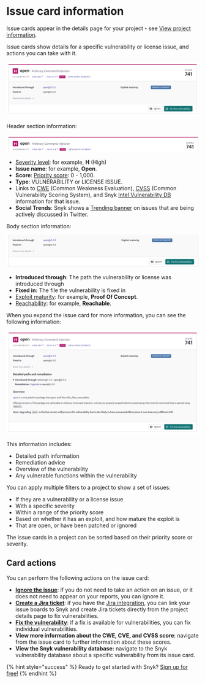 # Issue card information

Issue cards appear in the details page for your project - see [View project information](getting-started/introduction-to-snyk-projects/view-project-information).

Issue cards show details for a specific vulnerability or license issue, and actions you can take with it.

![](../../.gitbook/assets/screenshot_2021-03-01_at_16.19.01.png)

Header section information:

![](../../.gitbook/assets/issue-card-header.png)

* [Severity level](introducing-snyk/snyks-core-concepts/severity-levels): for example, **H** \(High\)
* **Issue name**: for example, **Open**.
* **Score**: [Priority score](fixing-and-prioritizing-issues/starting-to-fix-vulnerabilities/snyk-priority-score): 0 - 1,000.
* **Type**: VULNERABILITY or LICENSE ISSUE.
* Links to [CWE](https://cwe.mitre.org/index.html) \(Common Weakness Evaluation\), [CVSS](https://www.first.org/cvss/calculator/3.1) \(Common Vulnerability Scoring System\), and Snyk [Intel Vulnerability DB](https://snyk.io/vuln) information for that issue.
* **Social Trends**: Snyk shows a [Trending banner](fixing-and-prioritizing-issues/prioritizing-issues/prioritize-by-social-trends) on issues that are being actively discussed in Twitter.

Body section information:

![](../../.gitbook/assets/issue-card-body.png)

* **Introduced through**: The path the vulnerability or license was introduced through
* **Fixed in:** The file the vulnerability is fixed in
* [Exploit maturity](fixing-and-prioritizing-issues/issue-management/evaluating-and-prioritizing-vulnerabilities): for example, **Proof Of Concept**.
* [Reachability](https://support.snyk.io/hc/en-us/articles/360010554837-Reachable-Vulnerabilities-): for example, **Reachable**.

When you expand the issue card for more information, you can see the following information:

![](../../.gitbook/assets/screenshot_2021-03-01_at_16.08.49.png)

This information includes:

* Detailed path information
* Remediation advice
* Overview of the vulnerability
* Any vulnerable functions within the vulnerability

You can apply multiple filters to a project to show a set of issues:

* If they are a vulnerability or a license issue
* With a specific severity 
* Within a range of the priority score 
* Based on whether it has an exploit, and how mature the exploit is
* That are open, or have been patched or ignored 

The issue cards in a project can be sorted based on their priority score or severity.

## Card actions

You can perform the following actions on the issue card:

* [**Ignore the issue**](fixing-and-prioritizing-issues/starting-to-fix-vulnerabilities/introduction-to-ignoring-issues): if you do not need to take an action on an issue, or it does not need to appear on your reports, you can ignore it.
* [**Create a Jira ticket**](integrations/untitled-3/jira): if you have the [Jira integration](integrations/untitled-3/jira), you can link your issue boards to Snyk and create Jira tickets directly from the project details page to fix vulnerabilities.
* [**Fix the vulnerability**](snyk-open-source/open-source-basics/fixing-vulnerabilities): if a fix is available for vulnerabilities, you can fix individual vulnerabilities.
* **View more information about the CWE, CVE, and CVSS score**: navigate from the issue card to further information about these scores.
* **View the Snyk vulnerability database:** navigate to the Snyk vulnerability database about a specific vulnerability from its issue card.

{% hint style="success" %}
Ready to get started with Snyk? [Sign up for free!](https://snyk.io/login?cta=sign-up&loc=footer&page=support_docs_page)
{% endhint %}

